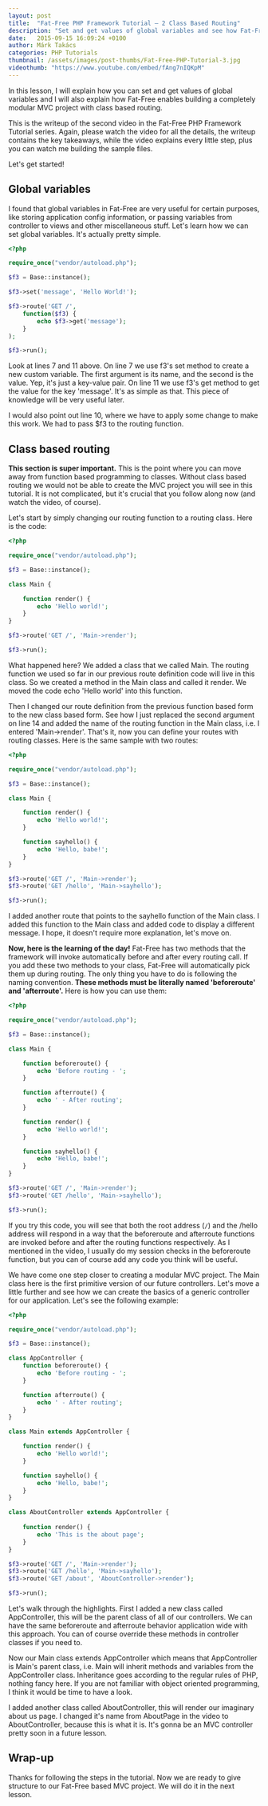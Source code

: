 ```yaml
---
layout: post
title:  "Fat-Free PHP Framework Tutorial – 2 Class Based Routing"
description: "Set and get values of global variables and see how Fat-Free enables building a completely modular MVC project with class based routing."
date:   2015-09-15 16:09:24 +0100
author: Márk Takács
categories: PHP Tutorials
thumbnail: /assets/images/post-thumbs/Fat-Free-PHP-Tutorial-3.jpg
videothumb: "https://www.youtube.com/embed/fAng7nIQKpM"
---
```

In this lesson, I will explain how you can set and get values of global variables and I will also explain how Fat-Free enables building a completely modular MVC project with class based routing. 

This is the writeup of the second video in the Fat-Free PHP Framework Tutorial series. Again, please watch the video for all the details, the writeup contains the key takeaways, while the video explains every little step, plus you can watch me building the sample files.

Let's get started!

## Global variables

I found that global variables in Fat-Free are very useful for certain purposes, like storing application config information, or passing variables from controller to views and other miscellaneous stuff. Let's learn  how we can set global variables. It's actually pretty simple.

```php
<?php

require_once("vendor/autoload.php");

$f3 = Base::instance();

$f3->set('message', 'Hello World!');

$f3->route('GET /',
    function($f3) {
        echo $f3->get('message');
    }
);

$f3->run();
```

Look at lines 7 and 11 above. On line 7 we use f3's set method to create a new custom variable. The first argument is its name, and the second is the value. Yep, it's just a key-value pair. On line 11 we use f3's get method to get the value for the key 'message'. It's as simple as that. This piece of knowledge will be very useful later.

I would also point out line 10, where we have to apply some change to make this work. We had to pass $f3 to the routing function.

## Class based routing

**This section is super important.** This is the point where you can move away from function based programming to classes. Without class based routing we would not be able to create the MVC project you will see in this tutorial. It is not complicated, but it's crucial that you follow along now (and watch the video, of course).

Let's start by simply changing our routing function to a routing class. Here is the code:

```php
<?php

require_once("vendor/autoload.php");

$f3 = Base::instance();

class Main {

    function render() {
        echo 'Hello world!';
    }
}

$f3->route('GET /', 'Main->render');

$f3->run();
```

What happened here? We added a class that we called Main. The routing function we used so far in our previous route definition code will live in this class. So we created a method in the Main class and called it render. We moved the code echo 'Hello world' into this function.

Then I changed our route definition from the previous function based form to the new class based form. See how I just replaced the second argument on line 14 and added the name of the routing function in the Main class, i.e. I entered 'Main->render'. That's it, now you can define your routes with routing classes. Here is the same sample with two routes:

```php
<?php

require_once("vendor/autoload.php");

$f3 = Base::instance();

class Main {

	function render() {
		echo 'Hello world!';
	}

	function sayhello() {
		echo 'Hello, babe!';
	}
}

$f3->route('GET /', 'Main->render');
$f3->route('GET /hello', 'Main->sayhello');

$f3->run();
```

I added another route that points to the sayhello function of the Main class. I added this function to the Main class and added code to display a different message. I hope, it doesn't require more explanation, let's move on.

**Now, here is the learning of the day!** Fat-Free has two methods that the framework will invoke automatically before and after every routing call. If you add these two methods to your class, Fat-Free will automatically pick them up during routing. The only thing you have to do is following the naming convention. **These methods must be literally named 'beforeroute' and 'afterroute'.** Here is how you can use them:

```php
<?php

require_once("vendor/autoload.php");

$f3 = Base::instance();

class Main {

	function beforeroute() {
		echo 'Before routing - ';
	}

	function afterroute() {
		echo ' - After routing';
	}

	function render() {
		echo 'Hello world!';
	}

	function sayhello() {
		echo 'Hello, babe!';
	}
}

$f3->route('GET /', 'Main->render');
$f3->route('GET /hello', 'Main->sayhello');

$f3->run();
```

If you try this code, you will see that both the root address (`/`) and the /hello address will respond in a way that the beforeroute and afterroute functions are invoked before and after the routing functions respectively. As I mentioned in the video, I usually do my session checks in the beforeroute function, but you can of course add any code you think will be useful.

We have come one step closer to creating a modular MVC project. The Main class here is the first primitive version of our future controllers. Let's move a little further and see how we can create the basics of a generic controller for our application. Let's see the following example:

```php
<?php

require_once("vendor/autoload.php");

$f3 = Base::instance();

class AppController {
	function beforeroute() {
		echo 'Before routing - ';
	}

	function afterroute() {
		echo ' - After routing';
	}
}

class Main extends AppController {

	function render() {
		echo 'Hello world!';
	}

	function sayhello() {
		echo 'Hello, babe!';
	}
}

class AboutController extends AppController {
	
	function render() {
		echo 'This is the about page';
	}
}

$f3->route('GET /', 'Main->render');
$f3->route('GET /hello', 'Main->sayhello');
$f3->route('GET /about', 'AboutController->render');

$f3->run();
```

Let's walk through the highlights. First I added a new class called AppController, this will be the parent class of all of our controllers. We can have the same beforeroute and afterroute behavior application wide with this approach. You can of course override these methods in controller classes if you need to.

Now our Main class extends AppController which means that AppController is Main's parent class, i.e. Main will inherit methods and variables from the AppController class. Inheritance goes according to the regular rules of PHP, nothing fancy here. If you are not familiar with object oriented programming, I think it would be time to have a look.

I added another class called AboutController, this will render our imaginary about us page. I changed it's name from AboutPage in the video to AboutController, because this is what it is. It's gonna be an MVC controller pretty soon in a future lesson.

## Wrap-up

Thanks for following the steps in the tutorial. Now we are ready to give structure to our Fat-Free based MVC project. We will do it in the next lesson.
